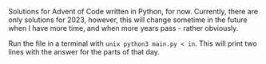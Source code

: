 Solutions for Advent of Code written in Python, for now.
Currently, there are only solutions for 2023, however,
this will change sometime in the future when I have more time, 
and when more years pass - rather obviously.

Run the file in a terminal with ```unix python3 main.py < in```.
This will print two lines with the answer for the parts of that day.
